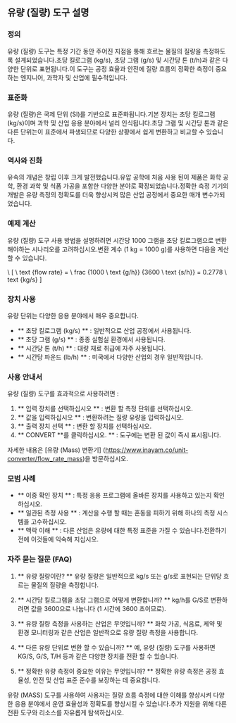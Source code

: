 ## 유량 (질량) 도구 설명

### 정의
유량 (질량) 도구는 특정 기간 동안 주어진 지점을 통해 흐르는 물질의 질량을 측정하도록 설계되었습니다.초당 킬로그램 (kg/s), 초당 그램 (g/s) 및 시간당 톤 (t/h)과 같은 다양한 단위로 표현됩니다.이 도구는 공정 효율과 안전에 질량 흐름의 정확한 측정이 중요하는 엔지니어, 과학자 및 산업에 필수적입니다.

### 표준화
유량 (질량)은 국제 단위 (SI)를 기반으로 표준화됩니다.기본 장치는 초당 킬로그램 (kg/s)이며 과학 및 산업 응용 분야에서 널리 인식됩니다.초당 그램 및 시간당 톤과 같은 다른 단위는이 표준에서 파생되므로 다양한 상황에서 쉽게 변환하고 비교할 수 있습니다.

### 역사와 진화
유속의 개념은 창립 이후 크게 발전했습니다.유압 공학에 처음 사용 된이 제품은 화학 공학, 환경 과학 및 식품 가공을 포함한 다양한 분야로 확장되었습니다.정확한 측정 기기의 개발은 유량 측정의 정확도를 더욱 향상시켜 많은 산업 공정에서 중요한 매개 변수가되었습니다.

### 예제 계산
유량 (질량) 도구 사용 방법을 설명하려면 시간당 1000 그램을 초당 킬로그램으로 변환 해야하는 시나리오를 고려하십시오.변환 계수 (1 kg = 1000 g)를 사용하면 다음을 계산할 수 있습니다.

\ [
\ text {flow rate} = \ frac {1000 \ text {g/h}} {3600 \ text {s/h}} = 0.2778 \ text {kg/s}
\]

### 장치 사용
유량 단위는 다양한 응용 분야에서 매우 중요합니다.
- ** 초당 킬로그램 (kg/s) ** : 일반적으로 산업 공정에서 사용됩니다.
- ** 초당 그램 (g/s) ** : 종종 실험실 환경에서 사용됩니다.
- ** 시간당 톤 (t/h) ** : 대량 재료 취급에 자주 사용됩니다.
- ** 시간당 파운드 (lb/h) ** : 미국에서 다양한 산업의 경우 일반적입니다.

### 사용 안내서
유량 (질량) 도구를 효과적으로 사용하려면 :
1. ** 입력 장치를 선택하십시오 ** : 변환 할 측정 단위를 선택하십시오.
2. ** 값을 입력하십시오 ** : 변환하려는 질량 유량을 입력하십시오.
3. ** 출력 장치 선택 ** : 변환 할 장치를 선택하십시오.
4. ** CONVERT **를 클릭하십시오. ** : 도구에는 변환 된 값이 즉시 표시됩니다.

자세한 내용은 [유량 (Mass) 변환기] (https://www.inayam.co/unit-converter/flow_rate_mass)을 방문하십시오.

### 모범 사례
- ** 이중 확인 장치 ** : 특정 응용 프로그램에 올바른 장치를 사용하고 있는지 확인하십시오.
- ** 일관된 측정 사용 ** : 계산을 수행 할 때는 혼동을 피하기 위해 하나의 측정 시스템을 고수하십시오.
- ** 맥락 이해 ** : 다른 산업은 유량에 대한 특정 표준을 가질 수 있습니다.전환하기 전에 이것들에 익숙해 지십시오.

### 자주 묻는 질문 (FAQ)

1. ** 유량 질량이란? **
유량 질량은 일반적으로 kg/s 또는 g/s로 표현되는 단위당 흐르는 물질의 질량을 측정합니다.

2. ** 시간당 킬로그램을 초당 그램으로 어떻게 변환합니까? **
kg/h를 G/S로 변환하려면 값을 3600으로 나눕니다 (1 시간에 3600 초이므로).

3. ** 유량 질량 측정을 사용하는 산업은 무엇입니까? **
화학 가공, 식음료, 제약 및 환경 모니터링과 같은 산업은 일반적으로 유량 질량 측정을 사용합니다.

4. ** 다른 유량 단위로 변환 할 수 있습니까? **
예, 유량 (질량) 도구를 사용하면 KG/S, G/S, T/H 등과 같은 다양한 장치를 전환 할 수 있습니다.

5. ** 정확한 유량 측정이 중요한 이유는 무엇입니까? **
정확한 유량 측정은 공정 효율성, 안전 및 산업 표준 준수를 보장하는 데 중요합니다.

유량 (MASS) 도구를 사용하여 사용자는 질량 흐름 측정에 대한 이해를 향상시켜 다양한 응용 분야에서 운영 효율성과 정확도를 향상시킬 수 있습니다.추가 지원을 위해 다른 전환 도구와 리소스를 자유롭게 탐색하십시오.